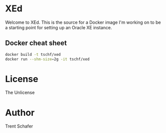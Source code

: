 # XEd

Welcome to XEd. This is the source for a Docker image I'm working on to be a starting point for setting up an Oracle XE instance. 

## Docker cheat sheet

```bash
docker build -t tschf/xed  
docker run --shm-size=2g -it tschf/xed
```

# License

The Unlicense

# Author

Trent Schafer


